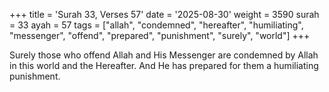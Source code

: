 +++
title = 'Surah 33, Verses 57'
date = '2025-08-30'
weight = 3590
surah = 33
ayah = 57
tags = ["allah", "condemned", "hereafter", "humiliating", "messenger", "offend", "prepared", "punishment", "surely", "world"]
+++

Surely those who offend Allah and His Messenger are condemned by Allah in this world and the Hereafter. And He has prepared for them a humiliating punishment.